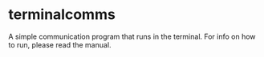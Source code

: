 # terminalcomms
 A simple communication program that runs in the terminal. For info on how to run, please read the manual.

